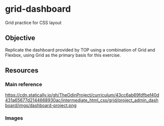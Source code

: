 # grid-dashboard
Grid practice for CSS layout

## Objective 
Replicate the dashboard provided by TOP using a combination of Grid and Flexbox, using Grid as the primary basis for this exercise.

## Resources
### Main reference
https://cdn.statically.io/gh/TheOdinProject/curriculum/43cc6ab69fdfbef40d431a65677d2144668930ac/intermediate_html_css/grid/project_admin_dashboard/imgs/dashboard-project.png
### Images
